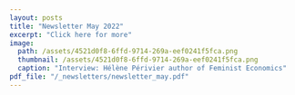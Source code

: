 ```yaml
---
layout: posts
title: "Newsletter May 2022"
excerpt: "Click here for more"
image: 
  path: /assets/4521d0f8-6ffd-9714-269a-eef0241f5fca.png
  thumbnail: /assets/4521d0f8-6ffd-9714-269a-eef0241f5fca.png
  caption: "Interview: Hélène Périvier author of Feminist Economics"
pdf_file: "/_newsletters/newsletter_may.pdf"  
---
```


<object data="{{ site.url }}{{ site.baseurl }}/_newsletters/newsletter_may.pdf" width="1000" height="1000" type="application/pdf"></object>


